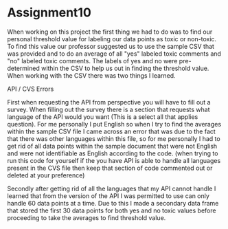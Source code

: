 # Assignment10

When working on this project the first thing we had to do was to find our personal threshold value for labeling our data points as toxic or non-toxic. To find this value our professor suggested us to use the sample CSV that was provided and to do an average of all "yes" labeled toxic comments and "no" labeled toxic comments. The labels of yes and no were pre-determined within the CSV to help us out in finding the threshold value. When working with the CSV there was two things I learned. 

API / CVS Errors

  First when requesting the API from perspective you will have to fill out a survey. When filling out the survey there is a section that requests what language of the API would you want (This is a select all that applies question). For me personally I put English so when I try to find the averages within the sample CSV file I came across an error that was due to the fact that there was other languages within this file, so for me personally I had to get rid of all data points within the sample document that were not English and were not identifiable as English according to the code. (when trying to run this code for yourself if the you have API is able to handle all languages present in the CVS file then keep that section of code commented out or deleted at your preference)
  
  Secondly after getting rid of all the languages that my API cannot handle I learned that from the version of the API I was permitted to use can only handle 60 data points at a time. Due to this I made a secondary data frame that stored the first 30 data points for both yes and no toxic values before proceeding to take the averages to find threshold value.
